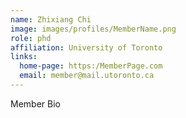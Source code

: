 ```yaml
---
name: Zhixiang Chi
image: images/profiles/MemberName.png
role: phd
affiliation: University of Toronto
links:
  home-page: https:/MemberPage.com
  email: member@mail.utoronto.ca
---
```


Member Bio